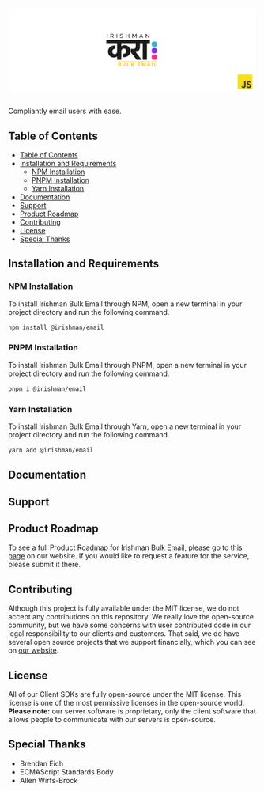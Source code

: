 # ![Irishman Bulk Email's JavaScript SDK](https://raw.githubusercontent.com/irishman-cloud/email-javascript/master/.github/banner.svg)

Compliantly email users with ease.

## Table of Contents

- [Table of Contents](#table-of-contents)
- [Installation and Requirements](#installation-and-requirements)
  - [NPM Installation](#npm-installation)
  - [PNPM Installation](#pnpm-installation)
  - [Yarn Installation](#yarn-installation)
- [Documentation](#documentation)
- [Support](#support)
- [Product Roadmap](#product-roadmap)
- [Contributing](#contributing)
- [License](#license)
- [Special Thanks](#special-thanks)

## Installation and Requirements

### NPM Installation

To install Irishman Bulk Email through NPM, open a new terminal in your project directory and run the following command.

```bash
npm install @irishman/email
```

### PNPM Installation

To install Irishman Bulk Email through PNPM, open a new terminal in your project directory and run the following command.

```bash
pnpm i @irishman/email
```

### Yarn Installation

To install Irishman Bulk Email through Yarn, open a new terminal in your project directory and run the following command.

```bash
yarn add @irishman/email
```

## Documentation

## Support

## Product Roadmap

To see a full Product Roadmap for Irishman Bulk Email, please go to [this page](https://irishman.cloud/service/email/roadmap) on our website. If you would like to request a feature for the service, please submit it there.

## Contributing

Although this project is fully available under the MIT license, we do not accept any contributions on this repository. We really love the open-source community, but we have some concerns with user contributed code in our legal responsibility to our clients and customers. That said, we do have several open source projects that we support financially, which you can see on [our website](https://irishman.cloud/).

## License

All of our Client SDKs are fully open-source under the MIT license. This license is one of the most permissive licenses in the open-source world. **Please note:** our server software is proprietary, only the client software that allows people to communicate with our servers is open-source.

## Special Thanks

- Brendan Eich
- ECMAScript Standards Body
- Allen Wirfs-Brock
